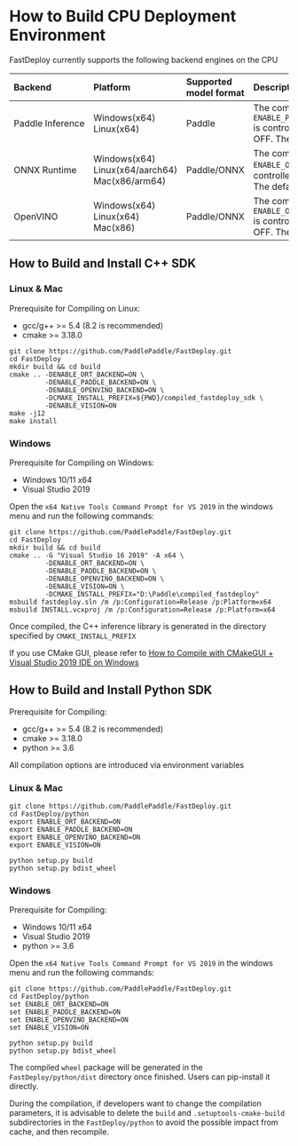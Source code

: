 

# How to Build CPU Deployment Environment

FastDeploy currently supports the following backend engines on the CPU

| Backend               | Platform                                             | Supported model format | Description                                                                                      |
|:--------------------- |:---------------------------------------------------- |:---------------------- |:------------------------------------------------------------------------------------------------ |
| Paddle&nbsp;Inference | Windows(x64)<br>Linux(x64)                           | Paddle                 | The compilation switch `ENABLE_PADDLE_BACKEND` is controlled by ON or OFF. The default is OFF.   |
| ONNX&nbsp;Runtime     | Windows(x64)<br>Linux(x64/aarch64)<br>Mac(x86/arm64) | Paddle/ONNX            | The compilation switch `ENABLE_ORT_BACKEND` is controlled by ON or OFF. The default is OFF.      |
| OpenVINO              | Windows(x64)<br>Linux(x64)<br>Mac(x86)               | Paddle/ONNX            | The compilation switch `ENABLE_OPENVINO_BACKEND` is controlled by ON or OFF. The default is OFF. |

## How to Build and Install C++ SDK

### Linux & Mac

Prerequisite for Compiling on Linux:

- gcc/g++ >= 5.4 (8.2 is recommended)
- cmake >= 3.18.0

```
git clone https://github.com/PaddlePaddle/FastDeploy.git
cd FastDeploy
mkdir build && cd build
cmake .. -DENABLE_ORT_BACKEND=ON \
         -DENABLE_PADDLE_BACKEND=ON \
         -DENABLE_OPENVINO_BACKEND=ON \
         -DCMAKE_INSTALL_PREFIX=${PWD}/compiled_fastdeploy_sdk \
         -DENABLE_VISION=ON
make -j12
make install
```

### Windows

Prerequisite for Compiling on Windows: 

- Windows 10/11 x64
- Visual Studio 2019

Open the `x64 Native Tools Command Prompt for VS 2019` in the windows menu and run the following commands: 

```
git clone https://github.com/PaddlePaddle/FastDeploy.git
cd FastDeploy
mkdir build && cd build
cmake .. -G "Visual Studio 16 2019" -A x64 \
         -DENABLE_ORT_BACKEND=ON \
         -DENABLE_PADDLE_BACKEND=ON \
         -DENABLE_OPENVINO_BACKEND=ON \
         -DENABLE_VISION=ON \
         -DCMAKE_INSTALL_PREFIX="D:\Paddle\compiled_fastdeploy"
msbuild fastdeploy.sln /m /p:Configuration=Release /p:Platform=x64
msbuild INSTALL.vcxproj /m /p:Configuration=Release /p:Platform=x64
```

Once compiled, the C++ inference library is generated in the directory specified by `CMAKE_INSTALL_PREFIX`

If you use CMake GUI, please refer to [How to Compile with CMakeGUI + Visual Studio 2019 IDE on Windows](../faq/build_on_win_with_gui.md)

## How to Build and Install Python SDK

Prerequisite for Compiling: 

- gcc/g++ >= 5.4 (8.2 is recommended)
- cmake >= 3.18.0
- python >= 3.6

All compilation options are introduced via environment variables

### Linux & Mac

```
git clone https://github.com/PaddlePaddle/FastDeploy.git
cd FastDeploy/python
export ENABLE_ORT_BACKEND=ON
export ENABLE_PADDLE_BACKEND=ON
export ENABLE_OPENVINO_BACKEND=ON
export ENABLE_VISION=ON

python setup.py build
python setup.py bdist_wheel
```

### Windows

Prerequisite for Compiling:

- Windows 10/11 x64
- Visual Studio 2019
- python >= 3.6

Open the `x64 Native Tools Command Prompt for VS 2019` in the windows menu and run the following commands:

```
git clone https://github.com/PaddlePaddle/FastDeploy.git
cd FastDeploy/python
set ENABLE_ORT_BACKEND=ON
set ENABLE_PADDLE_BACKEND=ON
set ENABLE_OPENVINO_BACKEND=ON
set ENABLE_VISION=ON

python setup.py build
python setup.py bdist_wheel
```

The compiled `wheel` package will be generated in the `FastDeploy/python/dist` directory once finished. Users can pip-install it directly.

During the compilation, if developers want to change the compilation parameters,  it is advisable to delete the `build` and `.setuptools-cmake-build` subdirectories in the `FastDeploy/python` to avoid the possible impact from cache, and then recompile.
